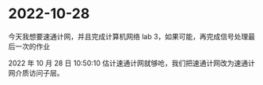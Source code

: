 # 2022-10-28

今天我想要速通计网，并且完成计算机网络 lab 3，如果可能，再完成信号处理最后一次的作业

2022 年 10 月 28 日 10:50:10 估计速通计网就够呛，我们把速通计网改为速通计网介质访问子层。

